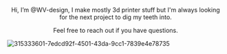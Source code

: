 <p align="center"> Hi, I’m @WV-design, I make mostly 3d printer stuff but I'm always looking for the next project to dig my teeth into.

<p align="center"> Feel free to reach out if you have questions.

![315333601-7edcd92f-4501-43da-9cc1-7839e4e78735](https://github.com/WV-design/WV-design/assets/163194295/c0ec3279-13e0-45fa-8467-af1464acfd68)



<!---
WV-design/WV-design is a ✨ special ✨ repository because its `README.md` (this file) appears on your GitHub profile.
You can click the Preview link to take a look at your changes.
--->
